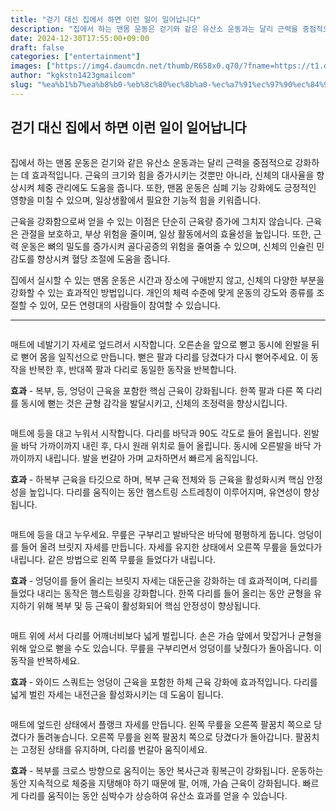 ```yaml
---
title: "걷기 대신 집에서 하면 이런 일이 일어납니다"
description: "집에서 하는 맨몸 운동은 걷기와 같은 유산소 운동과는 달리 근력을 중점적으로 강화하는 데 효과적입니다. 근육의 크기와 힘을 증가시키는 것뿐만 아니라, 신체의 대사율을 향상시켜 체중 관리에도 도움을 줍니다. 또한, 맨몸 운동은 심폐 기능 강화에도 긍정적인 영향을 미칠 수"
date: 2024-12-30T17:55:00+09:00
draft: false
categories: ["entertainment"]
images: ["https://img4.daumcdn.net/thumb/R658x0.q70/?fname=https://t1.daumcdn.net/news/202404/02/tenbody/20240402100807838vdih.jpg", "https://t1.daumcdn.net/news/202404/02/tenbody/20240402100808262arvx.gif", "https://t1.daumcdn.net/news/202404/02/tenbody/20240402100808834dxib.gif", "https://t1.daumcdn.net/news/202404/02/tenbody/20240402100809270qaou.gif", "https://t1.daumcdn.net/news/202404/02/tenbody/20240402100809798sydc.gif"]
author: "kgkstn1423gmailcom"
slug: "%ea%b1%b7%ea%b8%b0-%eb%8c%80%ec%8b%a0-%ec%a7%91%ec%97%90%ec%84%9c-%ed%95%98%eb%a9%b4-%ec%9d%b4%eb%9f%b0-%ec%9d%bc%ec%9d%b4-%ec%9d%bc%ec%96%b4%eb%82%a9%eb%8b%88%eb%8b%a4"
---
```


<h2 >걷기 대신 집에서 하면 이런 일이 일어납니다</h2> <figure ><img src="https://img4.daumcdn.net/thumb/R658x0.q70/?fname=https://t1.daumcdn.net/news/202404/02/tenbody/20240402100807838vdih.jpg" alt=""/></figure> <p>집에서 하는 맨몸 운동은 걷기와 같은 유산소 운동과는 달리 근력을 중점적으로 강화하는 데 효과적입니다. 근육의 크기와 힘을 증가시키는 것뿐만 아니라, 신체의 대사율을 향상시켜 체중 관리에도 도움을 줍니다. 또한, 맨몸 운동은 심폐 기능 강화에도 긍정적인 영향을 미칠 수 있으며, 일상생활에서 필요한 기능적 힘을 키워줍니다.</p> <p>근육을 강화함으로써 얻을 수 있는 이점은 단순히 근육량 증가에 그치지 않습니다. 근육은 관절을 보호하고, 부상 위험을 줄이며, 일상 활동에서의 효율성을 높입니다. 또한, 근력 운동은 뼈의 밀도를 증가시켜 골다공증의 위험을 줄여줄 수 있으며, 신체의 인슐린 민감도를 향상시켜 혈당 조절에 도움을 줍니다.</p> <p>집에서 실시할 수 있는 맨몸 운동은 시간과 장소에 구애받지 않고, 신체의 다양한 부분을 강화할 수 있는 효과적인 방법입니다. 개인의 체력 수준에 맞게 운동의 강도와 종류를 조절할 수 있어, 모든 연령대의 사람들이 참여할 수 있습니다.</p> <hr /> <figure ><img src="https://t1.daumcdn.net/news/202404/02/tenbody/20240402100808262arvx.gif" alt=""/></figure> <p>매트에 네발기기 자세로 엎드려서 시작합니다. 오른손을 앞으로 뻗고 동시에 왼발을 뒤로 뻗어 몸을 일직선으로 만듭니다. 뻗은 팔과 다리를 당겼다가 다시 뻗어주세요. 이 동작을 반복한 후, 반대쪽 팔과 다리로 동일한 동작을 반복합니다.</p> <p><strong>효과</strong> - 복부, 등, 엉덩이 근육을 포함한 핵심 근육이 강화됩니다. 한쪽 팔과 다른 쪽 다리를 동시에 뻗는 것은 균형 감각을 발달시키고, 신체의 조정력을 향상시킵니다.</p> <figure ><img src="https://t1.daumcdn.net/news/202404/02/tenbody/20240402100808834dxib.gif" alt=""/></figure> <p>매트에 등을 대고 누워서 시작합니다. 다리를 바닥과 90도 각도로 들어 올립니다. 왼발을 바닥 가까이까지 내린 후, 다시 원래 위치로 들어 올립니다. 동시에 오른발을 바닥 가까이까지 내립니다. 발을 번갈아 가며 교차하면서 빠르게 움직입니다.</p> <p><strong>효과</strong> - 하복부 근육을 타깃으로 하며, 복부 근육 전체와 등 근육을 활성화시켜 핵심 안정성을 높입니다. 다리를 움직이는 동안 햄스트링 스트레칭이 이루어지며, 유연성이 향상됩니다.</p> <figure ><img src="https://t1.daumcdn.net/news/202404/02/tenbody/20240402100809270qaou.gif" alt=""/></figure> <p>매트에 등을 대고 누우세요. 무릎은 구부리고 발바닥은 바닥에 평평하게 둡니다. 엉덩이를 들어 올려 브릿지 자세를 만듭니다. 자세를 유지한 상태에서 오른쪽 무릎을 들었다가 내립니다. 같은 방법으로 왼쪽 무릎을 들었다가 내립니다.</p> <p><strong>효과</strong> - 엉덩이를 들어 올리는 브릿지 자세는 대둔근을 강화하는 데 효과적이며, 다리를 들었다 내리는 동작은 햄스트링을 강화합니다. 한쪽 다리를 들어 올리는 동안 균형을 유지하기 위해 복부 및 등 근육이 활성화되어 핵심 안정성이 향상됩니다.</p> <figure ><img src="https://t1.daumcdn.net/news/202404/02/tenbody/20240402100809798sydc.gif" alt=""/></figure> <p>매트 위에 서서 다리를 어깨너비보다 넓게 벌립니다. 손은 가슴 앞에서 맞잡거나 균형을 위해 앞으로 뻗을 수도 있습니다. 무릎을 구부리면서 엉덩이를 낮췄다가 돌아옵니다. 이 동작을 반복하세요.</p> <p><strong>효과</strong> - 와이드 스쿼트는 엉덩이 근육을 포함한 하체 근육 강화에 효과적입니다. 다리를 넓게 벌린 자세는 내전근을 활성화시키는 데 도움이 됩니다.</p> <figure ><img src="https://t1.daumcdn.net/news/202404/02/tenbody/20240402100810334ujep.gif" alt=""/></figure> <p>매트에 엎드린 상태에서 플랭크 자세를 만듭니다. 왼쪽 무릎을 오른쪽 팔꿈치 쪽으로 당겼다가 돌려놓습니다. 오른쪽 무릎을 왼쪽 팔꿈치 쪽으로 당겼다가 돌아갑니다. 팔꿈치는 고정된 상태를 유지하며, 다리를 번갈아 움직이세요.</p> <p><strong>효과</strong> - 복부를 크로스 방향으로 움직이는 동안 복사근과 횡복근이 강화됩니다. 운동하는 동안 지속적으로 체중을 지탱해야 하기 때문에 팔, 어깨, 가슴 근육이 강화됩니다. 빠르게 다리를 움직이는 동안 심박수가 상승하여 유산소 효과를 얻을 수 있습니다.</p>